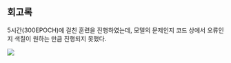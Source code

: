 ## 회고록
5시간(300EPOCH)에 걸친 훈련을 진행하였는데, 모델의 문제인지 코드 상에서 오류인지 색칠이 원하는 만큼 진행되지 못했다. 

![](generated_cityscapes(1).gif)
